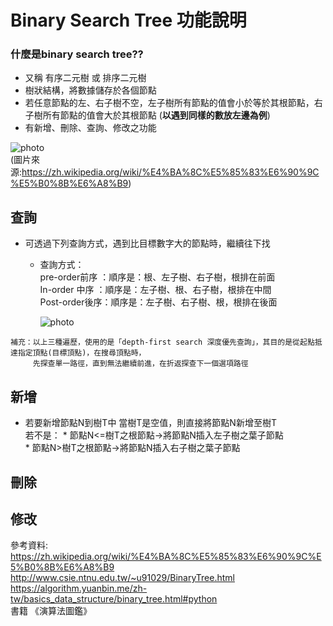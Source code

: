 # Binary Search Tree 功能說明
### 什麼是binary search tree??
   * 又稱 有序二元樹 或 排序二元樹
   * 樹狀結構，將數據儲存於各個節點
   * 若任意節點的左、右子樹不空，左子樹所有節點的值會小於等於其根節點，右子樹所有節點的值會大於其根節點 (**以遇到同樣的數放左邊為例**)
   * 有新增、刪除、查詢、修改之功能

![photo](https://github.com/stopraining/LearningNote/blob/master/pic/a.jpg)                           
(圖片來源:https://zh.wikipedia.org/wiki/%E4%BA%8C%E5%85%83%E6%90%9C%E5%B0%8B%E6%A8%B9)

## 查詢
   * 可透過下列查詢方式，遇到比目標數字大的節點時，繼續往下找
     * 查詢方式：           
       pre-order前序 ：順序是：根、左子樹、右子樹，根排在前面                              
       In-order 中序 ：順序是：左子樹、根、右子樹，根排在中間                                      
       Post-order後序：順序是：左子樹、右子樹、根，根排在後面                         
       
       ![photo](https://github.com/stopraining/LearningNote/blob/master/pic/c.JPG)
     
    補充：以上三種遍歷，使用的是「depth-first search 深度優先查詢」，其目的是從起點抵達指定頂點(目標頂點)，在搜尋頂點時，
         先探查單一路徑，直到無法繼續前進，在折返探查下一個選項路徑
       
## 新增
   * 若要新增節點N到樹T中
      當樹T是空值，則直接將節點N新增至樹T                    
      若不是：
           * 節點N<=樹T之根節點→將節點N插入左子樹之葉子節點         
           * 節點N>樹T之根節點→將節點N插入右子樹之葉子節點
   
## 刪除


## 修改



參考資料:              
https://zh.wikipedia.org/wiki/%E4%BA%8C%E5%85%83%E6%90%9C%E5%B0%8B%E6%A8%B9                                  
http://www.csie.ntnu.edu.tw/~u91029/BinaryTree.html  
https://algorithm.yuanbin.me/zh-tw/basics_data_structure/binary_tree.html#python                        
書籍 《演算法圖鑑》    

